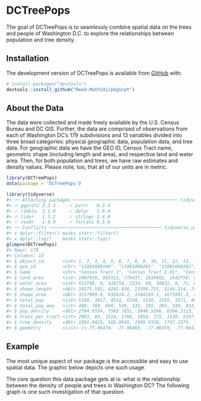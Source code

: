 
<!-- README.md is generated from README.Rmd. Please edit that file -->

<!-- You'll still need to render `README.Rmd` regularly, to keep `README.md` up-to-date. `devtools::build_readme()` is handy for this.  -->

# DCTreePops

<!-- badges: start -->

<!-- badges: end -->

The goal of DCTreePops is to seamlessly combine spatial data on the
trees and people of Washington D.C. to explore the relationships between
population and tree density.

## Installation

The development version of DCTreePops is available from
[GitHub](https://github.com/) with:

``` r
# install.packages("devtools")
devtools::install_github("Reed-Math241/pkgGrpt")
```

## About the Data

The data were collected and made freely available by the U.S. Census
Bureau and DC GIS. Further, the data are comprised of observations from
each of Washington DC’s 179 subdivisions and 13 variables divided into
three broad categories: physical geographic data, population data, and
tree data. For geographic data we have the GEO ID, Census Tract name,
geometric shape (including length and area), and respective land and
water area. Then, for both population and trees, we have raw estimates
and density values. Please note, too, that all of our units are in
metric.

``` r
library(DCTreePops)
data(package = 'DCTreePops')
```

``` r
library(tidyverse)
#> ── Attaching packages ─────────────────────────────────────── tidyverse 1.3.0 ──
#> ✓ ggplot2 3.3.3     ✓ purrr   0.3.4
#> ✓ tibble  3.1.0     ✓ dplyr   1.0.4
#> ✓ tidyr   1.1.2     ✓ stringr 1.4.0
#> ✓ readr   1.4.0     ✓ forcats 0.5.0
#> ── Conflicts ────────────────────────────────────────── tidyverse_conflicts() ──
#> x dplyr::filter() masks stats::filter()
#> x dplyr::lag()    masks stats::lag()
glimpse(DCTreePops)
#> Rows: 179
#> Columns: 13
#> $ object_id       <int> 1, 2, 3, 4, 5, 6, 7, 8, 9, 10, 11, 12, 13, 14, 15, 16,…
#> $ geo_id          <chr> "11001000100", "11001000201", "11001000202", "11001000…
#> $ name            <chr> "Census Tract 1", "Census Tract 2.01", "Census Tract 2…
#> $ land_area       <int> 1907610, 503312, 776437, 1010802, 1542759, 940586, 581…
#> $ water_area      <int> 512798, 0, 428754, 2334, 69, 30822, 0, 71, 0, 0, 16821…
#> $ shape_length    <dbl> 16275.593, 4265.956, 13196.755, 5244.314, 7468.468, 87…
#> $ shape_area      <dbl> 3157969.9, 832414.2, 1284189.1, 1675991.3, 2552695.0, …
#> $ total_pop       <int> 5160, 3817, 4541, 6334, 1428, 3545, 3371, 4969, 5873, …
#> $ total_pop_moe   <int> 480, 700, 688, 530, 133, 295, 263, 338, 433, 380, 511,…
#> $ pop_density     <dbl> 2704.9554, 7583.7651, 5848.5106, 6266.3113, 925.6144, …
#> $ trees_per_tract <int> 2083, 84, 1514, 1766, 1954, 375, 1130, 2247, 817, 419,…
#> $ tree_density    <dbl> 1091.9423, 166.8945, 1949.9328, 1747.1275, 1266.5620, …
#> $ geometry        <list> [<-77.06470, -77.06469, -77.06470, -77.06471, -77.064…
```

## Example

The most unique aspect of our package is the accessible and easy to use
spatial data. The graphic below depicts one such usage.

The core question this data package gets at is: what is the relationship
between the density of people and trees in Washington DC? The following
graph is one such investigation of that question.
